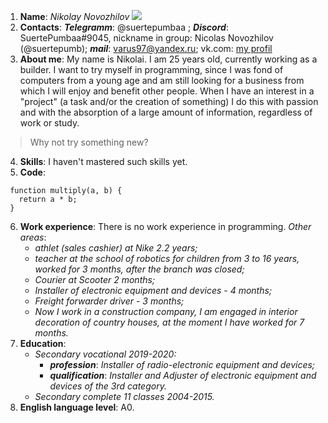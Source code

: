 1. **Name**: *Nikolay Novozhilov* ![](https://avatars.githubusercontent.com/u/118540482?s=400&u=62fe845565915113365c478ac806f4fc0090dbfd&v=4)
2. **Contacts**: ***Telegramm***: @suertepumbaa ; ***Discord***: SuertePumbaa#9045, nickname in group: Nicolas Novozhilov (@suertepumb); ***mail***: varus97@yandex.ru; vk.com: [my profil](https://vk.com/suertepumbaa)
3. **About me**: My name is Nikolai. I am 25 years old, currently working as a builder. I want to try myself in programming, since I was fond of computers from a young age and am still looking for a business from which I will enjoy and benefit other people. When I have an interest in a "project" (a task and/or the creation of something) I do this with passion and with the absorption of a large amount of information, regardless of work or study.
>Why not try something new?
4. **Skills**: I haven't mastered such skills yet.
5. **Code**:
```
 function multiply(a, b) {
   return a * b;
 }
```
6. **Work experience**: There is no work experience in programming.
*Other areas*:
   * *athlet (sales cashier) at Nike 2.2 years;*
   * *teacher at the school of robotics for children from 3 to 16 years, worked for 3 months, after the branch was closed;*
   * *Courier at Scooter 2 months;* 
   * *Installer of electronic equipment and devices - 4 months;*
   * *Freight forwarder driver - 3 months;*
   * *Now I work in a construction company, I am engaged in interior decoration of country houses, at the moment I have worked for 7 months.*
7. **Education**:
   * *Secondary vocational 2019-2020:*
        * ***profession***: *Installer of radio-electronic equipment and devices;*
        * ***qualification***: *Installer and Adjuster of electronic equipment and devices of the 3rd category.*
   * *Secondary complete 11 classes 2004-2015.*
8. **English language level**: A0.